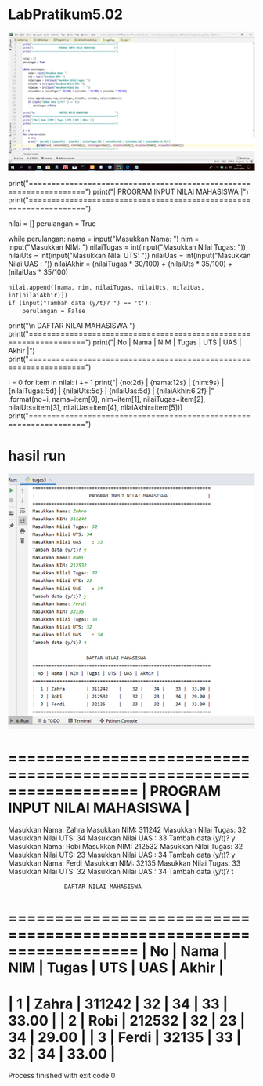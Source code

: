 # LabPratikum5.02
![input end](https://github.com/aditya-sultan/LabPratikum5.02/blob/master/latuhan5.PNG)

print("==================================================================")
print("|                    PROGRAM INPUT NILAI MAHASISWA               |")
print("==================================================================")

nilai = []
perulangan = True

while perulangan:
    nama = input("Masukkan Nama: ")
    nim = input("Masukkan NIM: ")
    nilaiTugas = int(input("Masukkan Nilai Tugas: "))
    nilaiUts = int(input("Masukkan Nilai UTS: "))
    nilaiUas = int(input("Masukkan Nilai UAS    : "))
    nilaiAkhir = (nilaiTugas * 30/100) + (nilaiUts * 35/100) + (nilaiUas * 35/100)

    nilai.append([nama, nim, nilaiTugas, nilaiUts, nilaiUas, int(nilaiAkhir)])
    if (input("Tambah data (y/t)? ") == 't'):
        perulangan = False

print("\n                    DAFTAR NILAI MAHASISWA                      ")
print("==================================================================")
print("| No | Nama | NIM | Tugas | UTS | UAS | Akhir |")
print("==================================================================")

i = 0
for item in nilai:
    i += 1
    print("| {no:2d} | {nama:12s} | {nim:9s} | {nilaiTugas:5d} | {nilaiUts:5d} | {nilaiUas:5d} | {nilaiAkhir:6.2f} |"
          .format(no=i, nama=item[0], nim=item[1], nilaiTugas=item[2], nilaiUts=item[3], nilaiUas=item[4], nilaiAkhir=item[5]))
print("==================================================================")

# hasil run

![input end](https://github.com/aditya-sultan/LabPratikum5.02/blob/master/Capture.PNG)

==================================================================
|                    PROGRAM INPUT NILAI MAHASISWA               |
==================================================================
Masukkan Nama: Zahra
Masukkan NIM: 311242
Masukkan Nilai Tugas: 32
Masukkan Nilai UTS: 34
Masukkan Nilai UAS    : 33
Tambah data (y/t)? y
Masukkan Nama: Robi
Masukkan NIM: 212532
Masukkan Nilai Tugas: 32
Masukkan Nilai UTS: 23
Masukkan Nilai UAS    : 34
Tambah data (y/t)? y
Masukkan Nama: Ferdi
Masukkan NIM: 32135
Masukkan Nilai Tugas: 33
Masukkan Nilai UTS: 32
Masukkan Nilai UAS    : 34
Tambah data (y/t)? t

                    DAFTAR NILAI MAHASISWA                      
==================================================================
| No | Nama | NIM | Tugas | UTS | UAS | Akhir |
==================================================================
|  1 | Zahra        | 311242    |    32 |    34 |    33 |  33.00 |
|  2 | Robi         | 212532    |    32 |    23 |    34 |  29.00 |
|  3 | Ferdi        | 32135     |    33 |    32 |    34 |  33.00 |
==================================================================

Process finished with exit code 0
